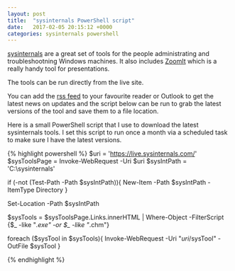 ```yaml
---
layout: post
title:  "sysinternals PowerShell script"
date:   2017-02-05 20:15:12 +0000
categories: sysinternals powershell
---
```

[sysinternals][sysinternals] are a great set of tools for the people administrating and troubleshootning Windows machines. It also includes [ZoomIt][ZoomIt] which is a really handy tool for presentations.

The tools can be run directly from the live site.

You can add the [rss feed][rss feed] to your favourite reader or Outlook to get the latest news on updates and the script below can be run to grab the latest versions of the tool and save them to a file location.

Here is a small PowerShell script that I use to download the latest sysinternals tools. I set this script to run once a month via a scheduled task to make sure I have the latest versions.

{% highlight powershell %}
$uri = 'https://live.sysinternals.com/'
$sysToolsPage = Invoke-WebRequest -Uri $uri
$sysIntPath = 'C:\sysinternals'

if (-not (Test-Path -Path $sysIntPath)){
    New-Item -Path $sysIntPath -ItemType Directory
}

Set-Location -Path $sysIntPath

$sysTools = $sysToolsPage.Links.innerHTML | Where-Object -FilterScript {$_ -like "*.exe" -or $_ -like "*.chm"} 


foreach ($sysTool in $sysTools){
    Invoke-WebRequest -Uri "$uri/$sysTool" -OutFile $sysTool
}


{% endhighlight %}



[sysinternals]: https://technet.microsoft.com/en-gb/sysinternals/bb545021.aspx
[rss feed]: https://blogs.technet.microsoft.com/sysinternals/feed/
[ZoomIt]: https://technet.microsoft.com/en-us/sysinternals/zoomit.aspx
[jekyll-docs]: https://jekyllrb.com/docs/home
[jekyll-gh]:   https://github.com/jekyll/jekyll
[jekyll-talk]: https://talk.jekyllrb.com/
